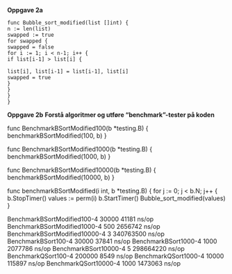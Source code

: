 **Oppgave 2a** 

	func Bubble_sort_modified(list []int) {
	n := len(list)
	swapped := true
	for swapped {
	swapped = false
	for i := 1; i < n-1; i++ {
	if list[i-1] > list[i] {

	list[i], list[i-1] = list[i-1], list[i]
	swapped = true
	}
	}
	}
	}
  
  **Oppgave 2b**
  **Forstå algoritmer og utføre “benchmark”-tester på koden**
  
  func BenchmarkBSortModified100(b *testing.B) {
	benchmarkBSortModified(100, b)
}

func BenchmarkBSortModified1000(b *testing.B) {
	benchmarkBSortModified(1000, b)
}

func BenchmarkBSortModified10000(b *testing.B) {
	benchmarkBSortModified(10000, b)
}

func benchmarkBSortModified(i int, b *testing.B) {
	for j := 0; j < b.N; j++ {
		b.StopTimer()
		values := perm(i)
		b.StartTimer()
		Bubble_sort_modified(values)
    }



BenchmarkBSortModified100-4                30000             41181 ns/op
BenchmarkBSortModified1000-4                 500           2656742 ns/op
BenchmarkBSortModified10000-4                  3         340763500 ns/op
BenchmarkBSort100-4                        30000             37841 ns/op
BenchmarkBSort1000-4                        1000           2077786 ns/op
BenchmarkBSort10000-4                          5         298664220 ns/op
BenchmarkQSort100-4                       200000              8549 ns/op
BenchmarkQSort1000-4                       10000            115897 ns/op
BenchmarkQSort10000-4                       1000           1473063 ns/op
